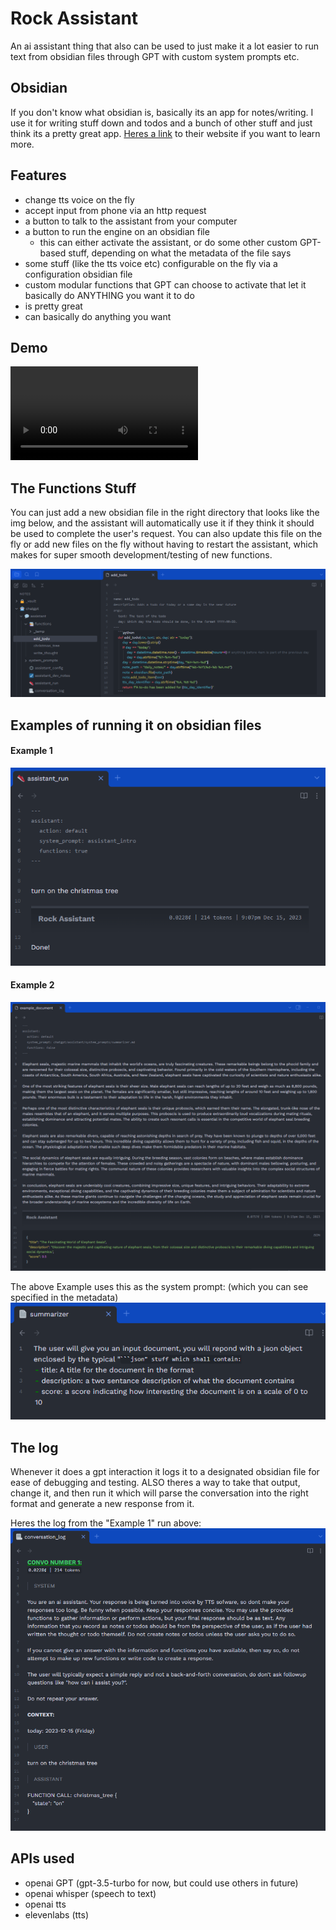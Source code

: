 # Rock Assistant

An ai assistant thing that also can be used to just make it a lot easier to run text from obsidian files through GPT with custom system prompts etc.

## Obsidian
If you don't know what obsidian is, basically its an app for notes/writing. I use it for writing stuff down and todos and a bunch of other stuff and just think its a pretty great app. [Heres a link](https://obsidian.md/) to their website if you want to learn more.

## Features
- change tts voice on the fly
- accept input from phone via an http request
- a button to talk to the assistant from your computer
- a button to run the engine on an obsidian file
  - this can either activate the assistant, or do some other custom GPT-based stuff, depending on what the metadata of the file says
- some stuff (like the tts voice etc) configurable on the fly via a configuration obsidian file
- custom modular functions that GPT can choose to activate that let it basically do ANYTHING you want it to do
- is pretty great
- can basically do anything you want

## Demo

![demo](docs/images/demo.mp4)

## The Functions Stuff
You can just add a new obsidian file in the right directory that looks like the img below, and the assistant will automatically use it if they think it should be used to complete the user's request. You can also update this file on the fly or add new files on the fly without having to restart the assistant, which makes for super smooth development/testing of new functions.

![demo](docs/images/function_example.png)

## Examples of running it on obsidian files

#### Example 1

![demo](docs/images/run_example1.png)

#### Example 2

![demo](docs/images/run_example2.png)

The above Example uses this as the system prompt: (which you can see specified in the metadata)
![demo](docs/images/run_example2_prompt.png)

## The log
Whenever it does a gpt interaction it logs it to a designated obsidian file for ease of debugging and testing. ALSO theres a way to take that output, change it, and then run it which will parse the conversation into the right format and generate a new response from it.

Heres the log from the "Example 1" run above:
![demo](docs/images/log.png)

## APIs used
- openai GPT (gpt-3.5-turbo for now, but could use others in future)
- openai whisper (speech to text)
- openai tts
- elevenlabs (tts)